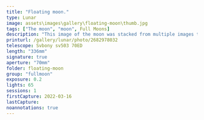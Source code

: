 ```yaml
---
title: "Floating moon."
type: Lunar
image: assets\images\gallery\floating-moon\thumb.jpg
tags: ["The moon", "moon", Full Moons]
description: "This image of the moon was stacked from multiple images taken while it was behind clouds. The detail of the moon popped out to make it appear to float above the clouds."
printurl: /gallery/lunar/photo/2682978032
telescope: Svbony sv503 70ED
length: "336mm"
signature: true
aperture: "70mm"
folder: floating-moon
group: "fullmoon"
exposure: 0.2
lights: 65
sessions: 1
firstCapture: 2022-03-16
lastCapture:
noannotations: true
---
```

